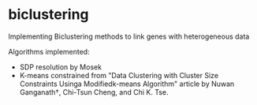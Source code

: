 # biclustering
Implementing Biclustering methods to link genes with heterogeneous data

Algorithms implemented:

- SDP resolution by Mosek
- K-means constrained from "Data Clustering with Cluster Size Constraints Usinga Modifiedk-means Algorithm" article by Nuwan Ganganath†, Chi-Tsun Cheng, and Chi K. Tse.

